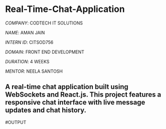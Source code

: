 # Real-Time-Chat-Application

*COMPANY*: CODTECH IT SOLUTIONS

*NAME*: AMAN JAIN

*INTERN ID*: CITSOD756

*DOMAIN*: FRONT END DEVELOPMENT

*DURATION*: 4 WEEKS

*MENTOR*: NEELA SANTOSH


 ## A real-time chat application built using WebSockets and React.js. This project features a responsive chat interface with live message updates and chat history.

#OUTPUT


